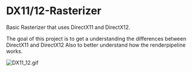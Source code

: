 # DX11/12-Rasterizer

Basic Rasterizer that uses DirectX11 and DirectX12.

The goal of this project is to get a understanding the differences between DirectX11 and DirectX12
Also to better understand how the renderpipeline works.

![DX11_12.gif](assets/DX11_12.gif)
